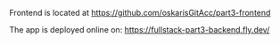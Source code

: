 Frontend is located at
https://github.com/oskarisGitAcc/part3-frontend

The app is deployed online on:
https://fullstack-part3-backend.fly.dev/